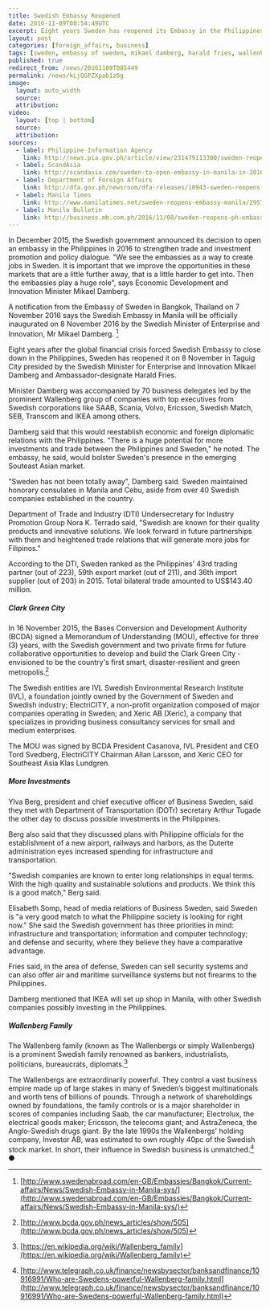 ```yaml
---
title: Swedish Embassy Reopened
date: 2016-11-09T08:54:49UTC
excerpt: Eight years Sweden has reopened its Embassy in the Philippines on 8 November in Taguig City presided by Swedish Minister for Enterprise and Innovation Mikael Damberg and Ambassador-designate Harald Fries.
layout: post
categories: [foreign_affairs, business]
tags: [sweden, embassy of sweden, mikael damberg, harald fries, wallenberg, ylva berg, elisabeth somp, department of trade and industry, industry promotion group nora terrado, department of transportation, arthur tugade, bases conversion and development authority, clark green city, bcda]
published: true
redirect_from: /news/20161109T085449
permalink: /news/kLjQGPZXpab1z6g
image:
  layout: auto_width
  source: 
  attribution: 
video:
  layout: [top | bottom]
  source: 
  attribution: 
sources:
  - label: Philippine Information Agency
    link: http://news.pia.gov.ph/article/view/231479113300/sweden-reopens-embassy-in-ph
  - label: ScandAsia
    link: http://scandasia.com/sweden-to-open-embassy-in-manila-in-2016/
  - label: Department of Foreign Affairs
    link: http://dfa.gov.ph/newsroom/dfa-releases/10943-sweden-reopens-its-embassy-in-manila
  - label: Manila Times
    link: http://www.manilatimes.net/sweden-reopens-embassy-manila/295758/
  - label: Manila Bulletin
    link: http://business.mb.com.ph/2016/11/08/sweden-reopens-ph-embassy/
---
```


In December 2015, the Swedish government announced its decision to open an embassy in the Philippines in 2016 to strengthen trade and investment promotion and policy dialogue.
"We see the embassies as a way to create jobs in Sweden. It is important that we improve the opportunities in these markets that are a little further away, that is a little harder to get into. Then the embassies play a huge role", says Economic Development and Innovation Minister Mikael Damberg.

A notification from the Embassy of Sweden in Bangkok, Thailand on 7 November 2016 says the Swedish Embassy in Manila will be officially inaugurated on 8 November 2016 by the Swedish Minister of Enterprise and Innovation, Mr Mikael Damberg. [^1]

Eight years after the global financial crisis forced Swedish Embassy to close down in the Philippines, Sweden has reopened it on 8 November in Taguig City presided by the Swedish Minister for Enterprise and Innovation Mikael Damberg and Ambassador-designate Harald Fries.

Minister Damberg was accompanied by 70 business delegates led by the prominent Wallenberg group of companies with top executives from Swedish corporations like SAAB, Scania, Volvo, Ericsson, Swedish Match, SEB, Transcom and IKEA among others.

Damberg said that this would reestablish economic and foreign diplomatic relations with the Philippines.
"There is a huge potential for more investments and trade between the Philippines and Sweden," he noted.
The embassy, he said, would bolster Sweden's presence in the emerging Souteast Asian market.

"Sweden has not been totally away", Damberg said.
Sweden maintained honorary consulates in Manila and Cebu, aside from over 40 Swedish companies established in the country.

Department of Trade and Industry (DTI) Undersecretary for Industry Promotion Group Nora K. Terrado said, "Swedish are known for their quality products and innovative solutions. We look forward in future partnerships with them and heightened trade relations that will generate more jobs for Filipinos."

According to the DTI, Sweden ranked as the Philippines’ 43rd trading partner (out of 223), 59th export market (out of 211), and 36th import supplier (out of 203) in 2015. Total bilateral trade amounted to US$143.40 million.

##### Clark Green City

In 16 November 2015, the Bases Conversion and Development Authority (BCDA) signed a Memorandum of Understanding (MOU), effective for three (3) years, with the Swedish government and two private firms for future collaborative opportunities to develop and build the Clark Green City - envisioned to be the country's first smart, disaster-resilient and green metropolis.[^2]

The Swedish entities are IVL Swedish Environmental Research Institute (IVL), a foundation jointly owned by the Government of Sweden and Swedish industry; ElectriCITY, a non-profit organization composed of major companies operating in Sweden; and Xeric AB (Xeric), a company that specializes in providing business consultancy services for small and medium enterprises.

The MOU was signed by BCDA President Casanova, IVL President and CEO Tord Svedberg, ElectriCITY Chairman Allan Larsson, and Xeric CEO for Southeast Asia Klas Lundgren.

##### More Investments

Ylva Berg, president and chief executive officer of Business Sweden, said they met with Department of Transportation (DOTr) secretary Arthur Tugade the other day to discuss possible investments in the Philippines.

Berg also said that they discussed plans with Philippine officials for the establishment of a new airport, railways and harbors, as the Duterte administration eyes increased spending for infrastructure and transportation.

"Swedish companies are known to enter long relationships in equal terms. With the high quality and sustainable solutions and products. We think this is a good match," Berg said.

Elisabeth Somp, head of media relations of Business Sweden, said Sweden is "a very good match to what the Philippine society is looking for right now."
She said the Swedish government has three priorities in mind: infrastructure and transportation; information and computer technology; and defense and security, where they believe they have a comparative advantage.

Fries said, in the area of defense, Sweden can sell security systems and can also offer air and maritime surveillance systems but not firearms to the Philippines.

Damberg mentioned that IKEA will set up shop in Manila, with other Swedish companies possibly investing in the Philippines.

##### Wallenberg Family

The Wallenberg family (known as The Wallenbergs or simply Wallenbergs) is a prominent Swedish family renowned as bankers, industrialists, politicians, bureaucrats, diplomats.[^3]

The Wallenbergs are extraordinarily powerful. They control a vast business empire made up of large stakes in many of Sweden’s biggest multinationals and worth tens of billions of pounds. Through a network of shareholdings owned by foundations, the family controls or is a major shareholder in scores of companies including Saab, the car manufacturer; Electrolux, the electrical goods maker; Ericsson, the telecoms giant; and AstraZeneca, the Anglo-Swedish drugs giant.
By the late 1990s the Wallenbergs' holding company, Investor AB, was estimated to own roughly 40pc of the Swedish stock market. In short, their influence in Swedish business is unmatched.[^4]
&#x25cf;

[^1]: [http://www.swedenabroad.com/en-GB/Embassies/Bangkok/Current-affairs/News/Swedish-Embassy-in-Manila-sys/](http://www.swedenabroad.com/en-GB/Embassies/Bangkok/Current-affairs/News/Swedish-Embassy-in-Manila-sys/)
[^2]: [http://www.bcda.gov.ph/news_articles/show/505](http://www.bcda.gov.ph/news_articles/show/505)
[^3]: [https://en.wikipedia.org/wiki/Wallenberg_family](https://en.wikipedia.org/wiki/Wallenberg_family)
[^4]: [http://www.telegraph.co.uk/finance/newsbysector/banksandfinance/10916991/Who-are-Swedens-powerful-Wallenberg-family.html](http://www.telegraph.co.uk/finance/newsbysector/banksandfinance/10916991/Who-are-Swedens-powerful-Wallenberg-family.html)



